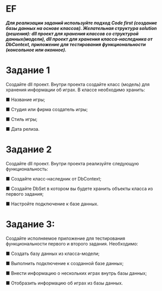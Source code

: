 # EF

***Для реализации заданий используйте подход Code first
(создание базы данных на основе классов). Желательная
структура solution (решения): dll проект для хранения
классов со структурой данных(модели), dll проект для хранения класса-наследника от DbContext, приложение для
тестирования функциональности (консольное или оконное).***

# Задание 1

Создайте dll проект. Внутри проекта создайте класс
(модель) для хранения информации об играх. В классе
необходимо хранить:

■ Название игры;

■ Студия или фирма создатель игры;

■ Стиль игры;

■ Дата релиза.

# Задание 2

Создайте dll проект. Внутри проекта реализуйте следующую функциональность:

■ Создайте класс-наследник от DbContext;

■ Создайте DbSet в котором вы будете хранить объекты
класса из первого задания;

■ Настройте подключение к базе данных.

# Задание 3:

Создайте исполняемое приложение для тестирования
функциональности первого и второго задания. Необходимо:

■ Создать базу данных из класса-модели;

■ Выполнить подключение к созданной базе данных;

■ Внести информацию о нескольких играх внутрь базы
данных;

■ Отобразить информацию об играх из базы данных.
